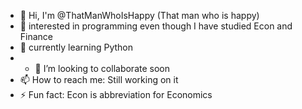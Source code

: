 

- 👋 Hi, I'm @ThatManWhoIsHappy (That man who is happy)
- 👀         interested in programming even though I have studied Econ and Finance
- 🌱         currently learning Python
- - 💞️ I’m looking to collaborate soon
- 📫 How to reach me: Still working on it
- ⚡ Fun fact: Econ is abbreviation for Economics



<!---
ThatManWhoIsHappy/ThatManWhoIsHappy is a ✨ special ✨ repository because its `README.md` (this file) appears on your GitHub profile.
You can click the Preview link to take a look at your changes.
--->

